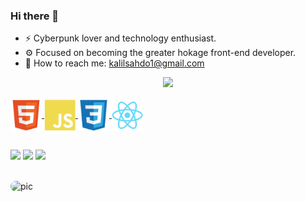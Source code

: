 ### Hi there 🤖

- ⚡ Cyberpunk lover and technology enthusiast.
- ⚙ Focused on becoming the greater hokage front-end developer.
- 🔗 How to reach me: kalilsahdo1@gmail.com

<link rel="stylesheet" href="https://cdn.jsdelivr.net/gh/devicons/devicon@v2.15.1/devicon.min.css">

<div align="center">
  <a href="https://github.com/k-sahdo">
  <img height="180em" src="https://github-readme-stats.vercel.app/api?username=k-sahdo&show_icons=true&theme=dark&include_all_commits=true&count_private=true"/>
<!--   <img height="180em" src="https://github-readme-stats.vercel.app/api/top-langs/?username=k-sahdo&layout=compact&langs_count=7&theme=dark"> -->
</div>
  
  <div style="display: inline_block"><br>
   <img align="center" alt="HTML" width="50" src="https://raw.githubusercontent.com/devicons/devicon/master/icons/html5/html5-original.svg">
   <img align="center" alt="Js" width="50" src="https://raw.githubusercontent.com/devicons/devicon/master/icons/javascript/javascript-plain.svg">
   <img align="center" alt="CSS" width="50" src="https://raw.githubusercontent.com/devicons/devicon/master/icons/css3/css3-original.svg">
   <img align="center" alt="React" width="50" src="https://raw.githubusercontent.com/devicons/devicon/master/icons/react/react-original.svg">
  </div>
  
  ##
  
  <div>
     <a href="https://www.instagram.com/kalil.sahdo/" target="_blank"><img src="https://img.shields.io/badge/-Instagram-%23E4405F?style=for-the-badge&logo=instagram&logoColor=white" target="_blank"></a>
    <a href = "mailto:kalilsahdo1@gmail.com"><img src="https://img.shields.io/badge/-Gmail-%23333?style=for-the-badge&logo=gmail&logoColor=white" target="_blank"></a>
    <a href="https://www.linkedin.com/in/kalil-sahdo-29b994235/" target="_blank"><img src="https://img.shields.io/badge/-LinkedIn-%230077B5?style=for-the-badge&logo=linkedin&logoColor=white" target="_blank"></a>
    </div>
  
  ##
  
  <img align="center" alt="pic" width="500" style="border-radius:50px;" src="https://camo.githubusercontent.com/abb0a7a6197ffbe011c0705b0fff8c494e9c4c58913db99fe951ec7ca0eb97f5/68747470733a2f2f63646e612e61727473746174696f6e2e636f6d2f702f6173736574732f696d616765732f696d616765732f3032382f3130322f3035382f6f726967696e616c2f706978656c2d6a6566662d6d61747269782d732e6769663f31353933343837323633">
